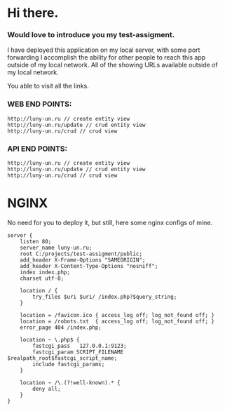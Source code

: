 # Hi there.

### Would love to introduce you my test-assigment.

I have deployed this application on my local server, with some port forwarding I accomplish the ability for other people to reach this app
outside of my local network. All of the showing URLs available outside of my local network. 

You able to visit all the links. 

### WEB END POINTS:
````
http://luny-un.ru // create entity view
http://luny-un.ru/update // crud entity view
http://luny-un.ru/crud // crud view 
````
### API END POINTS:
````
http://luny-un.ru // create entity view
http://luny-un.ru/update // crud entity view
http://luny-un.ru/crud // crud view 
````

# NGINX
No need for you to deploy it, but still, here some nginx configs of mine.

```editorconfig
server {
    listen 80;
    server_name luny-un.ru;
    root C:/projects/test-assigment/public;
    add_header X-Frame-Options "SAMEORIGIN";
    add_header X-Content-Type-Options "nosniff";
    index index.php;
    charset utf-8;

    location / {
        try_files $uri $uri/ /index.php?$query_string;
    }

    location = /favicon.ico { access_log off; log_not_found off; }
    location = /robots.txt  { access_log off; log_not_found off; }
    error_page 404 /index.php;
                                            
    location ~ \.php$ {
        fastcgi_pass   127.0.0.1:9123;
        fastcgi_param SCRIPT_FILENAME $realpath_root$fastcgi_script_name;
        include fastcgi_params;
    }

    location ~ /\.(?!well-known).* {
        deny all;
    }
}
```
